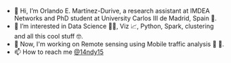- 👋 Hi, I’m Orlando E. Martínez-Durive, a research assistant at IMDEA Networks and PhD student at University Carlos III de Madrid, Spain 🤔.
- 👀 I’m interested in Data Science 👨‍💻, Viz 📈, Python, Spark, clustering and all this cool stuff 🤓.
- 🌱 Now, I'm working on Remote sensing using Mobile traffic analysis 📱 📡.
- 📫 How to reach me [@14ndy15](https://twitter.com/14ndy15)

<!---
14ndy15/14ndy15 is a ✨ special ✨ repository because its `README.md` (this file) appears on your GitHub profile.
You can click the Preview link to take a look at your changes.
--->

